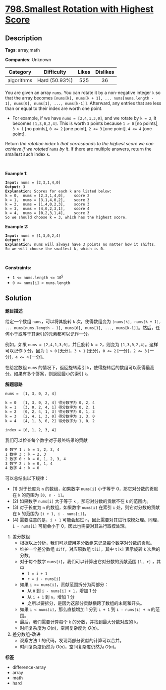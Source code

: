 # [798.Smallest Rotation with Highest Score](https://leetcode.com/problems/smallest-rotation-with-highest-score/description/)

## Description

**Tags**: array,math

**Companies**: Unknown

|  Category  |  Difficulty   | Likes | Dislikes |
| :--------: | :-----------: | :---: | :------: |
| algorithms | Hard (50.93%) |  525  |    36    |

<p>You are given an array <code>nums</code>. You can rotate it by a non-negative integer <code>k</code> so that the array becomes <code>[nums[k], nums[k + 1], ... nums[nums.length - 1], nums[0], nums[1], ..., nums[k-1]]</code>. Afterward, any entries that are less than or equal to their index are worth one point.</p>
<ul>
  <li>For example, if we have <code>nums = [2,4,1,3,0]</code>, and we rotate by <code>k = 2</code>, it becomes <code>[1,3,0,2,4]</code>. This is worth <code>3</code> points because <code>1 &gt; 0</code> [no points], <code>3 &gt; 1</code> [no points], <code>0 &lt;= 2</code> [one point], <code>2 &lt;= 3</code> [one point], <code>4 &lt;= 4</code> [one point].</li>
</ul>
<p>Return <em>the rotation index </em><code>k</code><em> that corresponds to the highest score we can achieve if we rotated </em><code>nums</code><em> by it</em>. If there are multiple answers, return the smallest such index <code>k</code>.</p>
<p>&nbsp;</p>
<p><strong class="example">Example 1:</strong></p>
<pre><code><strong>Input:</strong> nums = [2,3,1,4,0]
<strong>Output:</strong> 3
<strong>Explanation:</strong> Scores for each k are listed below:
k = 0,  nums = [2,3,1,4,0],    score 2
k = 1,  nums = [3,1,4,0,2],    score 3
k = 2,  nums = [1,4,0,2,3],    score 3
k = 3,  nums = [4,0,2,3,1],    score 4
k = 4,  nums = [0,2,3,1,4],    score 3
So we should choose k = 3, which has the highest score.</code></pre>
<p><strong class="example">Example 2:</strong></p>
<pre><code><strong>Input:</strong> nums = [1,3,0,2,4]
<strong>Output:</strong> 0
<strong>Explanation:</strong> nums will always have 3 points no matter how it shifts.
So we will choose the smallest k, which is 0.</code></pre>
<p>&nbsp;</p>
<p><strong>Constraints:</strong></p>
<ul>
  <li><code>1 &lt;= nums.length &lt;= 10<sup>5</sup></code></li>
  <li><code>0 &lt;= nums[i] &lt; nums.length</code></li>
</ul>

## Solution

**题目描述**

给定一个数组 `nums`，可以将其旋转 `k` 次，使得数组变为 `[nums[k], nums[k + 1], ... nums[nums.length - 1], nums[0], nums[1], ..., nums[k-1]]`。然后，任何小于或等于其索引的元素都可以记作一分。

例如，如果 `nums = [2,4,1,3,0]`，并且旋转 `k = 2`，则变为 `[1,3,0,2,4]`。这样可以记作 `3` 分，因为 `1 > 0` [无分]，`3 > 1` [无分]，`0 <= 2` [一分]，`2 <= 3` [一分]，`4 <= 4` [一分]。

在给定数组 `nums` 的情况下，返回旋转索引 `k`，使得旋转后的数组可以获得最高分。如果有多个答案，则返回最小的索引 `k`。

**解题思路**


```txt
nums =  [1, 3, 0, 2, 4]

k = 0   [1, 3, 0, 2, 4] 得分数字为 0, 2, 4
k = 1   [3, 0, 2, 4, 1] 得分数字为 0, 2, 1
k = 2   [0, 2, 4, 1, 3] 得分数字为 0, 1, 3
k = 3   [2, 4, 1, 3, 0] 得分数字为 1, 3, 0
k = 4   [4, 1, 3, 0, 2] 得分数字为 1, 0, 2

index = [0, 1, 2, 3, 4]
```

我们可以检查每个数字对于最终结果的贡献

```txt
0 数字 1 : k = 1, 2, 3, 4
1 数字 3 : k = 2, 3
2 数字 0 : k = 0, 1, 2, 3, 4
3 数字 2 : k = 0, 1, 4
4 数字 4 : k = 0
```

可以总结出以下规律：

- (1) 对于长度为 `n` 的数组，如果数字 `nums[i]` 小于等于 0，那它对分数的贡献在 `k` 的范围为 `[0, n - 1]`。
- (2) 如果数字 `nums[i]` 大于等于 `k` ，那它对分数的贡献不在 `k` 的范围内。
- (3) 对于长度为 `n` 的数组，如果数字 `nums[i]` 在索引 `i` 处，则它对分数的贡献在 `k` 的范围为 `[i + 1, i - nums[i]]`。
- (4) 需要注意的是，`i + 1` 可能会超过 `n`，因此需要对其进行取模处理。同理，`i - nums[i]` 可能会小于 0，因此也需要对其进行取模处理。

1. 差分数组
   - 根据以上分析，我们可以使用差分数组来记录每个数字对分数的贡献。
   - 维护一个差分数组 `diff`，对应原数组 `t[i]`，其中 `t[k]` 表示旋转 `k` 次后的分数。
   - 对于每个数字 `nums[i]`，我们可以计算出它对分数的贡献范围 `[l, r]` ，其中
     - `l = i + 1`
     - `r = i - nums[i]`
   - 如果 `i >= nums[i]`，贡献范围拆分为两部分：
     - 从 `0` 到 `i - nums[i] + 1`，增加 1 分
     - 从 `i + 1` 到 `n`，增加 1 分
     - 之所以要拆分，是因为这部分贡献横跨了数组的末尾和开头。
   - 如果 `i < nums[i]`，那么直接增加 1 分到 `i + 1` 到 `i - nums[i] + n` 的范围。
   - 最后，我们需要计算每个 `k` 的分数，并找到最大分数对应的 `k`。
   - 时间复杂度为 $O(n)$，空间复杂度为 $O(n)$。
2. 差分数组-改进
   - 观察方法 1 的代码，发现两部分贡献的计算可以合并。
   - 时间复杂度仍然为 $O(n)$，空间复杂度仍然为 $O(n)$。

**标签**

- difference-array
- array
- math
- hard
